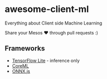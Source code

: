 # awesome-client-ml
Everything about Client side Machine Learning

Share your Mesos ❤️ through pull requests :)


## Frameworks

* [TensorFlow Lite](https://www.tensorflow.org/lite) - inference only
* [CoreML](https://developer.apple.com/documentation/coreml)
* [ONNX.js](https://github.com/Microsoft/onnxjs)
